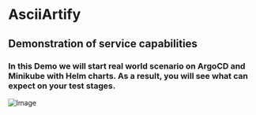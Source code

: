# AsciiArtify

## Demonstration of service capabilities
### In this Demo we will start real world scenario on ArgoCD and Minikube with Helm charts. As a result, you will see what can expect on your test stages.

![Image](.data/argocd-mvp-demo.gif)
